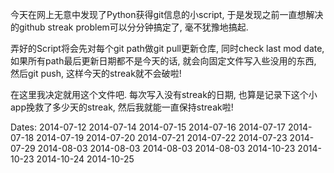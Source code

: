今天在网上无意中发现了Python获得git信息的小script, 于是发现之前一直想解决的github streak problem可以分分钟搞定了, 毫不犹豫地搞起.

弄好的Script将会先对每个git path做git pull更新仓库, 同时check last mod date, 如果所有path最后更新日期都不是今天的话, 就会向固定文件写入些没用的东西, 然后git push, 这样今天的streak就不会破啦!

在这里我决定就用这个文件吧. 每次写入没有streak的日期, 也算是记录下这个小app挽救了多少天的streak, 然后我就能一直保持streak啦!

Dates: 
2014-07-12 2014-07-14 2014-07-15 2014-07-16 2014-07-17 2014-07-18 2014-07-19 2014-07-20 2014-07-21 2014-07-22 2014-07-23 
2014-07-29 2014-08-03 2014-08-03 2014-08-03 2014-08-03 2014-10-23 2014-10-23 2014-10-24 2014-10-25 